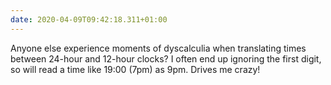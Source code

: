```yaml
---
date: 2020-04-09T09:42:18.311+01:00
---
```

Anyone else experience moments of dyscalculia when translating times between 24-hour and 12-hour clocks? I often end up ignoring the first digit, so will read a time like 19:00 (7pm) as 9pm. Drives me crazy!
